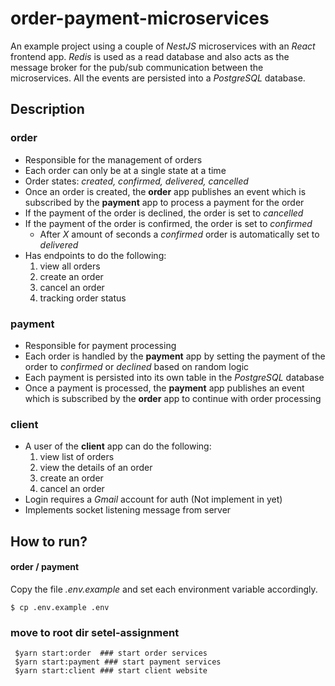 # order-payment-microservices
An example project using a couple of _NestJS_ microservices with an _React_ frontend app.
_Redis_ is used as a read database and also acts as the message broker for the pub/sub communication between the microservices. 
All the events are persisted into a _PostgreSQL_ database.

## Description

### order
- Responsible for the management of orders
- Each order can only be at a single state at a time
- Order states: _created, confirmed, delivered, cancelled_
- Once an order is created, the **order** app publishes an event which is subscribed by the **payment** app to process a payment for the order
- If the payment of the order is declined, the order is set to _cancelled_
- If the payment of the order is confirmed, the order is set to _confirmed_
  - After _X_ amount of seconds a _confirmed_ order is automatically set to _delivered_
- Has endpoints to do the following:
  1. view all orders
  2. create an order
  3. cancel an order
  4. tracking order status

### payment
- Responsible for payment processing
- Each order is handled by the **payment** app by setting the payment of the order to _confirmed_ or _declined_ based on random logic
- Each payment is persisted into its own table in the _PostgreSQL_ database
- Once a payment is processed, the **payment** app publishes an event which is subscribed by the **order** app to continue with order processing

### client
- A user of the **client** app can do the following:
  1. view list of orders
  2. view the details of an order
  3. create an order
  4. cancel an order
- Login requires a _Gmail_ account for auth (Not implement in yet)
- Implements socket listening message from server

## How to run?

#### order / payment
Copy the file _.env.example_ and set each environment variable accordingly.
```
$ cp .env.example .env
```
### move to root dir setel-assignment
```
 $yarn start:order  ### start order services
 $yarn start:payment ### start payment services
 $yarn start:client ### start client website
```
